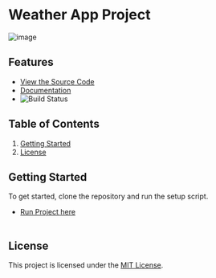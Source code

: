 # Weather App Project

![image](https://github.com/user-attachments/assets/e5cef991-d471-4947-b08d-53cad3db4927)

## Features

- [View the Source Code](https://github.com/savvydarknight/weather-app-ui/tree/main/weather%20app%20ui)
- [Documentation](#)
- ![Build Status](https://img.shields.io/badge/build-passing-brightgreen)

## Table of Contents

1. [Getting Started](#image)
2. [License](#license)

## Getting Started

To get started, clone the repository and run the setup script.

- [Run Project here](https://this-weather-app-ui.netlify.app/)<br><br>

## License

This project is licensed under the [MIT License](./LICENSE).
